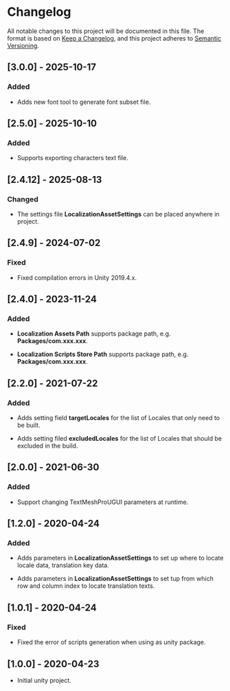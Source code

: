 # Changelog

All notable changes to this project will be documented in this file.
The format is based on [Keep a Changelog](https://keepachangelog.com/en/1.0.0/),
and this project adheres to [Semantic Versioning](https://semver.org/spec/v2.0.0.html).



## [3.0.0] - 2025-10-17

### Added

- Adds new font tool to generate font subset file.



## [2.5.0] - 2025-10-10

### Added

- Supports exporting characters text file.



## [2.4.12] - 2025-08-13

### Changed

- The settings file **LocalizationAssetSettings** can be placed anywhere in project.



## [2.4.9] - 2024-07-02

### Fixed

- Fixed compilation errors in Unity 2019.4.x.



## [2.4.0] - 2023-11-24

### Added

- **Localization Assets Path** supports package path, e.g. **Packages/com.xxx.xxx**.

- **Localization Scripts Store Path** supports package path, e.g. **Packages/com.xxx.xxx**.



## [2.2.0] - 2021-07-22

### Added

- Adds setting field **targetLocales** for the list of Locales that only need to be built.

- Adds setting filed **excludedLocales** for the list of Locales that should be excluded in the build.



## [2.0.0] - 2021-06-30

### Added

- Support changing TextMeshProUGUI parameters at runtime.



## [1.2.0] - 2020-04-24

### Added

- Adds parameters in **LocalizationAssetSettings** to set up where to locate locale data, translation key data.

- Adds parameters in **LocalizationAssetSettings** to set tup from which row and column index to locate translation texts.



## [1.0.1] - 2020-04-24

### Fixed

- Fixed the error of scripts generation when using as unity package.



## [1.0.0] - 2020-04-23

- Initial unity project.
